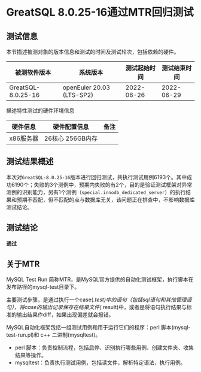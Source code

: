 # GreatSQL 8.0.25-16通过MTR回归测试

## 测试信息
本节描述被测对象的版本信息和测试的时间及测试轮次，包括依赖的硬件。  

| 被测软件版本 | 系统版本 | 测试起始时间 | 测试结束时间 |
|--------|--------|--------|--------|
| GreatSQL-8.0.25-16 | openEuler 20.03 (LTS-SP2) | 2022-06-26 | 2022-06-29 |

描述特性测试的硬件环境信息  

| 硬件信息 | 硬件配置信息 | 备注 |
|--------|--------|--------|
| x86服务器 | 26核心 256GB内存 |  |

## 测试结果概述
本次对`GreatSQL-8.0.25-16`版本进行回归测试，共执行测试用例6193个。其中成功6190个；失败的3个测例中，预期内失败的有2个，目的是验证测试框架对异常测例的识别能力，另有1个测例（`special.innodb_dedicated_server`）的执行结果和预期不匹配，但不匹配的点与数据库无关，该问题正在排查中，不影响数据库测试结论。

## 测试结论
**通过**

## 关于MTR
MySQL Test Run 简称MTR，是MySQL官方提供的自动化测试框架，执行脚本在发布路径的mysql-test目录下。

主要测试步骤，是通过执行一个case(*.test)中的语句（包括sql语句和其他管理语句），将case的输出记录保存在结果文件(*.result)中，或者是将语句执行结果与标准的输出结果作diff，如果出现偏差就会报错。

MySQL自动化框架包括一组测试用例和用于运行它们的程序：perl 脚本(mysql-test-run.pl)和 c++ 二进制(mysqltest)。

- perl 脚本：负责控制流程，包括启停、识别执行哪些用例、创建文件夹、收集结果等操作。
- mysqltest：负责执行测试用例，包括读文件，解析特定语法，执行用例。
